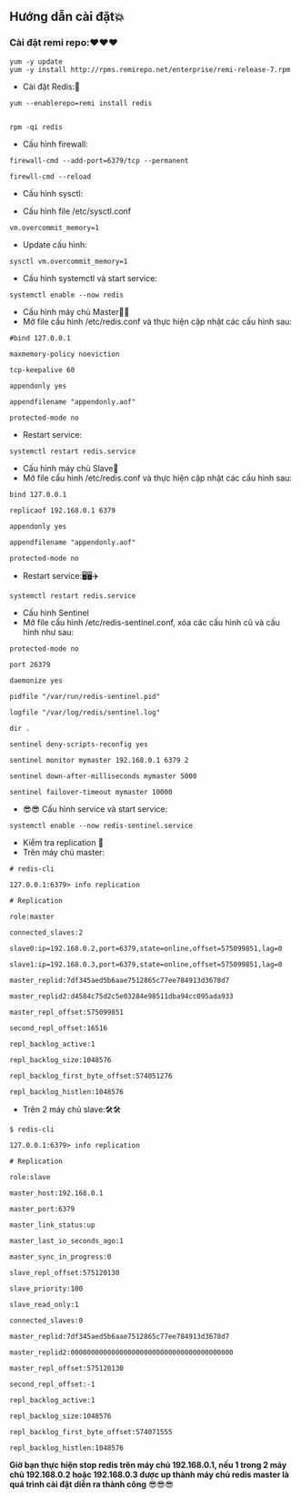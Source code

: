 ## Hướng dẫn cài đặt💥
### Cài đặt remi repo:❤❤❤

```
yum -y update
yum -y install http://rpms.remirepo.net/enterprise/remi-release-7.rpm
```
- Cài đặt Redis:🔑

```
yum --enablerepo=remi install redis


rpm -qi redis
```
- Cấu hình firewall:

```
firewall-cmd --add-port=6379/tcp --permanent

firewll-cmd --reload
```
- Cấu hình sysctl:

- Cấu hình file /etc/sysctl.conf

```
vm.overcommit_memory=1
```
- Update cấu hình:

```
sysctl vm.overcommit_memory=1
```
- Cấu hình systemctl và start service:

```
systemctl enable --now redis
```
- Cấu hình máy chủ Master🚗🚗
- Mở file cấu hình /etc/redis.conf và thực hiện cập nhật các cấu hình sau:

```
#bind 127.0.0.1

maxmemory-policy noeviction

tcp-keepalive 60

appendonly yes

appendfilename "appendonly.aof"

protected-mode no
```
- Restart service:

```
systemctl restart redis.service
```
- Cấu hình máy chủ Slave🎉
- Mở file cấu hình /etc/redis.conf và thực hiện cập nhật các cấu hình sau:

```
bind 127.0.0.1

replicaof 192.168.0.1 6379

appendonly yes

appendfilename "appendonly.aof"

protected-mode no
```
- Restart service:🖥🖥✈

```
systemctl restart redis.service
```
- Cấu hình Sentinel
- Mở file cấu hình /etc/redis-sentinel.conf, xóa các cấu hình cũ và cấu hình như sau:

```
protected-mode no

port 26379

daemonize yes

pidfile "/var/run/redis-sentinel.pid"

logfile "/var/log/redis/sentinel.log"

dir .

sentinel deny-scripts-reconfig yes

sentinel monitor mymaster 192.168.0.1 6379 2

sentinel down-after-milliseconds mymaster 5000

sentinel failover-timeout mymaster 10000
```
- 😎😎 Cấu hình service và start service:

```
systemctl enable --now redis-sentinel.service
```
- Kiểm tra replication 🔐
- Trên máy chủ master:

```
# redis-cli

127.0.0.1:6379> info replication

# Replication

role:master

connected_slaves:2

slave0:ip=192.168.0.2,port=6379,state=online,offset=575099851,lag=0

slave1:ip=192.168.0.3,port=6379,state=online,offset=575099851,lag=0

master_replid:7df345aed5b6aae7512865c77ee784913d3678d7

master_replid2:d4584c75d2c5e03284e98511dba94cc095ada933

master_repl_offset:575099851

second_repl_offset:16516

repl_backlog_active:1

repl_backlog_size:1048576

repl_backlog_first_byte_offset:574051276

repl_backlog_histlen:1048576
```
- Trên 2 máy chủ slave:🛠🛠

```
$ redis-cli 

127.0.0.1:6379> info replication

# Replication

role:slave

master_host:192.168.0.1

master_port:6379

master_link_status:up

master_last_io_seconds_ago:1

master_sync_in_progress:0

slave_repl_offset:575120130

slave_priority:100

slave_read_only:1

connected_slaves:0

master_replid:7df345aed5b6aae7512865c77ee784913d3678d7

master_replid2:0000000000000000000000000000000000000000

master_repl_offset:575120130

second_repl_offset:-1

repl_backlog_active:1

repl_backlog_size:1048576

repl_backlog_first_byte_offset:574071555

repl_backlog_histlen:1048576
```

**Giờ bạn thực hiện stop redis trên máy chủ 192.168.0.1, nếu 1 trong 2 máy chủ 192.168.0.2 hoặc 192.168.0.3 được up thành máy chủ redis master là quá trình cài đặt diễn ra thành công**
😎😎😎
